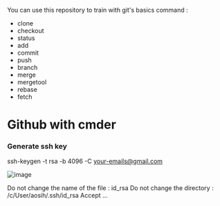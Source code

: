 You can use this repository to train with git's basics command :
- clone
- checkout
- status
- add
- commit
- push
- branch
- merge
- mergetool
- rebase
- fetch

# Github with cmder

### Generate ssh key
ssh-keygen -t rsa -b 4096 -C your-emails@gmail.com

![image](https://user-images.githubusercontent.com/21175250/103168517-27e8ce80-4834-11eb-8338-cdc19e42a6da.png)

Do not change the name of the file : id_rsa
Do not change the directory : /c/User/aosih/.ssh/id_rsa
Accept …



